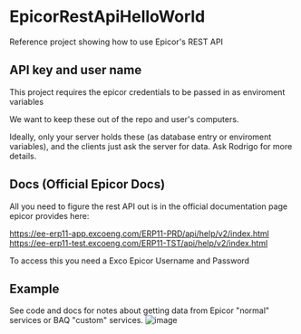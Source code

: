 # EpicorRestApiHelloWorld
Reference project showing how to use Epicor's REST API

## API key and user name
This project requires the epicor credentials to be passed in as enviroment variables<br>

We want to keep these out of the repo and user's computers.<br>

Ideally, only your server holds these (as database entry or enviroment variables), and the clients just ask the server for data. Ask Rodrigo for more details.

## Docs (Official Epicor Docs)
All you need to figure the rest API out is in the official documentation page epicor provides here:<br>

https://ee-erp11-app.excoeng.com/ERP11-PRD/api/help/v2/index.html<br>
https://ee-erp11-test.excoeng.com/ERP11-TST/api/help/v2/index.html<br>

To access this you need a Exco Epicor Username and Password<br>

## Example 
See code and docs for notes about getting data from Epicor "normal" services or BAQ "custom" services.
![image](https://github.com/user-attachments/assets/a4e6eb7e-083c-4876-9044-208913cda297)

